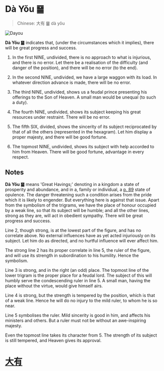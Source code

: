 # Dà Yǒu ䷍

> Chinese: 大有 ䷍ dà yǒu

![Dayou](https://88o.io/wp-content/uploads/2018/09/14-e5a4a7e69c89dayou.jpg)

**Dà Yǒu ䷍** indicates that, (under the circumstances which it implies), there will be great progress and success.

1. In the first NINE, undivided, there is no approach to what is injurious, and there is no error. Let there be a realisation of the difficulty (and danger of the position), and there will be no error (to the end).

2. In the second NINE, undivided, we have a large waggon with its load. In whatever direction advance is made, there will be no error.

3. The third NINE, undivided, shows us a feudal prince presenting his offerings to the Son of Heaven. A small man would be unequal (to such a duty).

4. The fourth NINE, undivided, shows its subject keeping his great resources under restraint. There will be no error.

5. The fifth SIX, divided, shows the sincerity of its subject reciprocated by that of all the others (represented in the hexagram). Let him display a proper majesty, and there will be good fortune.

6. The topmost NINE, undivided, shows its subject with help accorded to him from Heaven. There will be good fortune, advantage in every respect.

## Notes

**Dà Yǒu ䷍** means 'Great Havings;' denoting in a kingdom a state of prosperity and abundance, and in a, family or individual, a [p. 89](e8b0a6qian.md#p-89) state of opulence. The danger threatening such a condition arises from the pride which it is likely to engender. But everything here is against that issue. Apart from the symbolism of the trigrams, we have the place of honour occupied by a weak line, so that its subject will be humble; and all the other lines, strong as they are, will act in obedient sympathy. There will be great progress and success.

Line 2, though strong, is at the lowest part of the figure, and has no correlate above. No external influences have as yet acted injuriously on its subject. Let him do as directed, and no hurtful influence will ever affect him.

The strong line 2 has its proper correlate in line 5, the ruler of the figure, and will use its strength in subordination to his humility. Hence the symbolism.

Line 3 is strong, and in the right (an odd) place. The topmost line of the lower trigram is the proper place for a feudal lord. The subject of this will humbly serve the condescending ruler in line 5. A small man, having the place without the virtue, would give himself airs.

Line 4 is strong, but the strength is tempered by the position, which is that of a weak line. Hence he will do no injury to the mild ruler, to whom he is so near.

Line 5 symbolises the ruler. Mild sincerity is good in him, and affects his ministers and others. But a ruler must not be without an awe-inspiring majesty.

Even the topmost line takes its character from 5. The strength of its subject is still tempered, and Heaven gives its approval.

# [大有](./e5a4a7e69c89dayou_cn.md)
